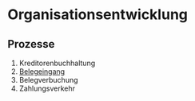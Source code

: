 # Organisationsentwicklung
## Prozesse
1. Kreditorenbuchhaltung
  1. [Belegeingang](./prozessmodelle/Kreditoren-01-Belegeingang.bpmn)
  2. Belegverbuchung
  3. Zahlungsverkehr
